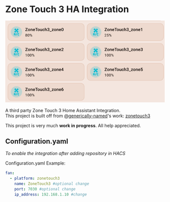 # Zone Touch 3 HA Integration 

![example](/img/example.png)

A third party Zone Touch 3 Home Assistant Integration. </br>
This project is built off from [@generically-named](https://github.com/generically-named)'s work: [zonetouch3](https://github.com/generically-named/zonetouch3)

This project is very much **work in progress**. All help appreciated.


## Configuration.yaml
*To enable the integration after adding repository in HACS*

Configuration.yaml Example:
```yaml
fan:
  - platform: zonetouch3
    name: ZoneTouch3 #optional change
    port: 7030 #optional change
    ip_address: 192.168.1.10 #change
```
